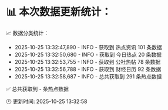 📊 本次数据更新统计：
==========================

📈 数据分类统计：
- 2025-10-25 13:32:47,890 - INFO - 获取到 热点资讯 101 条数据
- 2025-10-25 13:32:50,680 - INFO - 获取到 今日热点 20 条数据
- 2025-10-25 13:32:53,755 - INFO - 获取到 公社热帖 78 条数据
- 2025-10-25 13:32:56,788 - INFO - 获取到 财经日历 92 条数据
- 2025-10-25 13:32:58,687 - INFO - 总共获取到 291 条热点数据

✅ 总共获取到 - 条热点数据

🕐 更新时间: 2025-10-25 13:32:58
